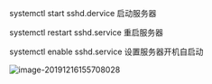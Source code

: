 systemctl start sshd.dervice   启动服务器



systemctl restart sshd.service  重启服务器



systemctl enable sshd.service  设置服务器开机自启动



![image-20191216155708028](C:\Users\小win\AppData\Roaming\Typora\typora-user-images\image-20191216155708028.png)